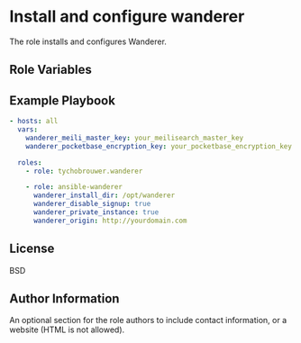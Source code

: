 Install and configure wanderer
=========

The role installs and configures Wanderer.

Role Variables
--------------

Example Playbook
----------------

```yaml
- hosts: all
  vars:
    wanderer_meili_master_key: your_meilisearch_master_key
    wanderer_pocketbase_encryption_key: your_pocketbase_encryption_key

  roles:
    - role: tychobrouwer.wanderer

    - role: ansible-wanderer
      wanderer_install_dir: /opt/wanderer
      wanderer_disable_signup: true
      wanderer_private_instance: true
      wanderer_origin: http://yourdomain.com
```

License
-------

BSD

Author Information
------------------

An optional section for the role authors to include contact information, or a website (HTML is not allowed).
